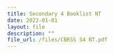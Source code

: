 ```yaml
---
title: Secondary 4 Booklist NT
date: 2022-01-01
layout: file
description: ""
file_url: /files/CBRSS S4 NT.pdf
---
```

